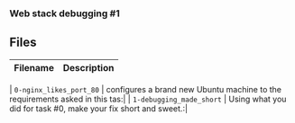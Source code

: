 ###  Web stack debugging #1

## Files
| Filename | Description |
| -------- | ----------- |

| `0-nginx_likes_port_80` |  configures a brand new Ubuntu machine to the requirements asked in this tas:|
| `1-debugging_made_short` | Using what you did for task #0, make your fix short and sweet.:|